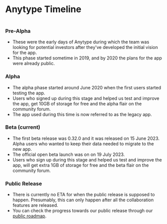 # Anytype Timeline

<img src="../.gitbook/assets/file.excalidraw (1).svg" alt="" class="gitbook-drawing">

### Pre-Alpha

* These were the early days of Anytype during which the team was looking for potential investors after they've developed the initial vision for the app.
* This phase started sometime in 2019, and by 2020 the plans for the app were already public.

### Alpha

* The alpha phase started around June 2020 when the first users started testing the app.
* Users who signed up during this stage and helped us test and improve the app, get 10GB of storage for free and the alpha flair on the community forum.
* The app used during this time is now referred to as the legacy app.

### Beta (current)

* The first beta release was 0.32.0 and it was released on 15 June 2023. Alpha users who wanted to keep their data needed to migrate to the new app.
* The official open beta launch was on on 19 July 2023.
* Users who sign up during this stage and helped us test and improve the app, will get extra 1GB of storage for free and the beta flair on the community forum.

### Public Release

* There is currently no ETA for when the public release is supposed to happen. Presumably, this can only happen after all the collaboration features are released.
* You can check the progress towards our public release through our [public roadmap](https://github.com/orgs/anyproto/projects/1/views/1).
